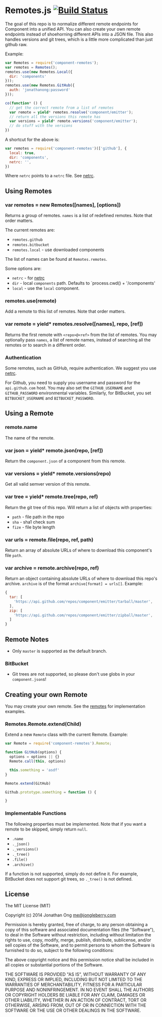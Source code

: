 # Remotes.js [![Build Status](https://travis-ci.org/componentjs/remotes.js.png)](https://travis-ci.org/componentjs/remotes.js)

The goal of this repo is to normalize different remote endpoints for Component into a unified API.
You can also create your own remote endpoints instead of shoehorning different APIs into a JSON file.
This also handles versions and git trees, which is a little more complicated than just github raw.

Example:

```js
var Remotes = require('component-remotes');
var remotes = Remotes();
remotes.use(new Remotes.Local({
  dir: 'components'
}));
remotes.use(new Remotes.GitHub({
  auth: 'jonathanong:password'
}));

co(function* () {
  // get the correct remote from a list of remotes
  var remote = yield* remotes.resolve('component/emitter');
  // return all the versions this remote has
  var versions = yield* remote.versions('component/emitter');
  // do stuff with the versions
})
```

A shortcut for the above is:

```js
var remotes = require('component-remotes')(['github'], {
  local: true,
  dir: 'components',
  netrc: '',
})
```

Where `netrc` points to a `netrc` file. See [netrc](https://github.com/CamShaft/netrc).

## Using Remotes

### var remotes = new Remotes([names], [options])

Returns a group of remotes. `names` is a list of redefined remotes. Note that order matters.

The current remotes are:

- `remotes.github`
- `remotes.bitbucket`
- `remotes.local` - use downloaded components

The list of names can be found at `Remotes.remotes`.

Some options are:

- `netrc` - for [netrc](https://github.com/CamShaft/netrc)
- `dir` - local `components` path. Defaults to `process.cwd() + '/components'
- `local` - use the `local` component.

### remotes.use(remote)

Add a remote to this list of remotes. Note that order matters.

### var remote = yield* remotes.resolve([names], repo, [ref])

Returns the first remote with `<repo>@<ref>` from the list of remotes. You may optionally pass `names`, a list of remote names, instead of searching all the remotes or to search in a different order.

### Authentication

Some remotes, such as GitHub, require authentication. We suggest you use [netrc](https://github.com/CamShaft/netrc).

For Github, you need to supply you username and password for the `api.github.com` host.
You may also set the `GITHUB_USERNAME` and `GITHUB_PASSWORD` environmental variables.
Similarly, for BitBucket, you set `BITBUCKET_USERNAME` and `BITBUCKET_PASSWORD`.

## Using a Remote

### remote.name

The name of the remote.

### var json = yield* remote.json(repo, [ref])

Return the `component.json` of a component from this remote.

### var versions = yield* remote.versions(repo)

Get all valid semver version of this remote.

### var tree = yield* remote.tree(repo, ref)

Return the git tree of this repo. Will return a list of objects with properties:

- `path` - file path in the repo
- `sha` - sha1 check sum
- `fize` - file byte length

### var urls = remote.file(repo, ref, path)

Return an array of absolute URLs of where to download this component's file `path`.

### var archive = remote.archive(repo, ref)

Return an object containing absolute URLs of where to download this repo's archive. `archive` is of the format `archive[format] = urls[]`. Example:

```js
{
  tar: [
    'https://api.github.com/repos/component/emitter/tarball/master',
  ],
  zip: [
    'https://api.github.com/repos/component/emitter/zipball/master',
  ]
}
```

## Remote Notes

- Only `master` is supported as the default branch.

### BitBucket

- Git trees are not supported, so please don't use globs in your `component.json`s!

## Creating your own Remote

You may create your own remote. See the [remotes](https://github.com/component/remotes.js/tree/master/lib/remotes/github.js) for implementation examples.

### Remotes.Remote.extend(Child)

Extend a new `Remote` class with the current Remote. Example:

```js
var Remote = require('component-remotes').Remote;

function GitHub(options) {
  options = options || {}
  Remote.call(this, options)

  this.something = 'asdf'
}

Remote.extend(GitHub)

Github.prototype.something = function () {

}
```

### Implementable Functions

The following properties must be implemented. Note that if you want a remote to be skipped, simply return `null`.

- `.name`
- `._json()`
- `._versions()`
- `._tree()`
- `.file()`
- `.archive()`

If a function is not supported, simply do not define it.
For example, BitBucket does not support git trees, so `._tree()` is not defined.

## License

The MIT License (MIT)

Copyright (c) 2014 Jonathan Ong me@jongleberry.com

Permission is hereby granted, free of charge, to any person obtaining a copy
of this software and associated documentation files (the "Software"), to deal
in the Software without restriction, including without limitation the rights
to use, copy, modify, merge, publish, distribute, sublicense, and/or sell
copies of the Software, and to permit persons to whom the Software is
furnished to do so, subject to the following conditions:

The above copyright notice and this permission notice shall be included in
all copies or substantial portions of the Software.

THE SOFTWARE IS PROVIDED "AS IS", WITHOUT WARRANTY OF ANY KIND, EXPRESS OR
IMPLIED, INCLUDING BUT NOT LIMITED TO THE WARRANTIES OF MERCHANTABILITY,
FITNESS FOR A PARTICULAR PURPOSE AND NONINFRINGEMENT. IN NO EVENT SHALL THE
AUTHORS OR COPYRIGHT HOLDERS BE LIABLE FOR ANY CLAIM, DAMAGES OR OTHER
LIABILITY, WHETHER IN AN ACTION OF CONTRACT, TORT OR OTHERWISE, ARISING FROM,
OUT OF OR IN CONNECTION WITH THE SOFTWARE OR THE USE OR OTHER DEALINGS IN
THE SOFTWARE.
